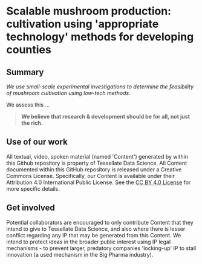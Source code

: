 # Scalable mushroom production: cultivation using 'appropriate technology' methods for developing counties
## Summary
_We use small-scale experimental investigations to determine the feasibility of mushroom cultivation using low-tech methods._

We assess this ...

>**We believe that research & development should be for all, not just the rich.**

## Use of our work
All textual, video, spoken material (named 'Content') generated by within this Github repository is property of Tessellate Data Science. All Content documented within this GitHub repository is released under a Creative Commons License. Specifically, our Content is available under their Attribution 4.0 International Public License. See the [CC BY 4.0 License](https://creativecommons.org/licenses/by/4.0/) for more specific details. 

## Get involved
Potential collaborators are encouraged to only contribute Content that they intend to give to Tessellate Data Science, and also where there is lesser conflict regarding any IP that may be generated from this Content. We intend to protect ideas in the broader public interest using IP legal mechanisms - to prevent larger, predatory companies 'locking-up' IP to stall innovation (a used mechanism in the Big Pharma industry).

